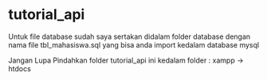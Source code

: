 # tutorial_api

Untuk file database sudah saya sertakan didalam folder database dengan nama file 
tbl_mahasiswa.sql yang bisa anda import kedalam database mysql

Jangan Lupa Pindahkan folder tutorial_api ini kedalam folder :
xampp -> htdocs


